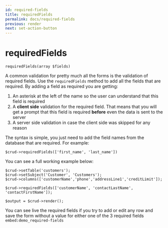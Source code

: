 ```yaml
---
id: required-fields
title: requiredFields
permalink: docs/required-fields
previous: render
next: set-action-button
---
```


# requiredFields


<pre><code class="language-php">requiredFields(array $fields)</code></pre>
A common validation for pretty much all the forms is the validation of required fields. Use the <code>requiredFields</code> method to add all the fields that are required. By adding a field as required you are getting:
<ol>
	<li>An asterisk at the left of the name so the user can understand that this field is required</li>
	<li>A <strong>client side</strong> validation for the required field. That means that you will get a prompt that this field is required <strong>before</strong> even the data is sent to the server</li>
	<li>A server side validation in case the client side was skipped for any reason</li>
</ol>

The syntax is simple, you just need to add the field names from the database that are required. For example:
<pre><code class="language-php">$crud->requiredFields(['first_name', 'last_name'])</code></pre>

You can see a full working example below:
<pre><code class="language-php">$crud->setTable('customers');
$crud->setSubject('Customer', 'Customers');
$crud->columns(['customerName','phone','addressLine1','creditLimit']);

$crud->requiredFields(['customerName', 'contactLastName', 'contactFirstName']);

$output = $crud->render();</code></pre>

You can see live the required fields if you try to add or edit any row and save the form without a value for either one of the 3 required fields
`embed:demo_required-fields`